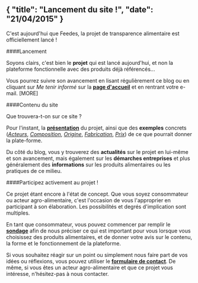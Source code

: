{
"title":  "Lancement du site !",
"date":  "21/04/2015"
}
---

C'est aujourd'hui que Feedes, la projet de transparence alimentaire est officiellement lancé !

####Lancement

Soyons clairs, c'est bien le **projet** qui est lancé aujourd'hui, et non la plateforme fonctionnelle avec des produits déjà référencés... 

Vous pourrez suivre son avancement en lisant régulièrement ce blog ou en cliquant sur *Me tenir informé* sur la [**page d'accueil**](#/) et en rentrant votre e-mail.
[MORE]

####Contenu du site

Que trouvera-t-on sur ce site ? 

Pour l'instant, la [**présentation**](#/projet) du projet, ainsi que des **exemples** concrets ([*Acteurs*](#/qui), [*Composition*](#/quoi), [*Origine*](#/ou), [*Fabrication*](#/comment), [*Prix*](#/combien)) de ce que pourrait donner la plate-forme. 

Du côté du blog, vous y trouverez des **actualités** sur le projet en lui-même et son avancement, mais également sur les **démarches entreprises** et plus généralement des **informations** sur les produits alimentaires ou les pratiques de ce milieu.

####Participez activement au projet !

Ce projet étant encore à l'état de concept. Que vous soyez consommateur ou acteur agro-alimentaire, c'est l'occasion de vous l'approprier en participant à son élaboration. Les possibilités et degrés d'implication sont multiples. 

En tant que consommateur, vous pouvez commencer par remplir le [**sondage**](#/sondage) afin de nous préciser ce qui est important pour vous lorsque vous choisissez des produits alimentaires, et de donner votre avis sur le contenu, la forme et le fonctionnement de la plateforme. 

Si vous souhaitez réagir sur un point ou simplement nous faire part de vos idées ou réflexions, vous pouvez utiliser le [**formulaire de contact**](#/contact). De même, si vous êtes un acteur agro-alimentaire et que ce projet vous intéresse, n'hésitez-pas à nous contacter.

